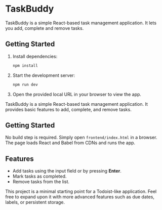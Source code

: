 # TaskBuddy

TaskBuddy is a simple React-based task management application. It lets you add, complete and remove tasks.

## Getting Started

1. Install dependencies:
   ```bash
   npm install
   ```
2. Start the development server:
   ```bash
   npm run dev
   ```
3. Open the provided local URL in your browser to view the app.

TaskBuddy is a simple React-based task management application. It provides basic features to add, complete, and remove tasks.

## Getting Started

No build step is required. Simply open `frontend/index.html` in a browser. The page loads React and Babel from CDNs and runs the app.


## Features

- Add tasks using the input field or by pressing **Enter**.
- Mark tasks as completed.
- Remove tasks from the list.

This project is a minimal starting point for a Todoist-like application. Feel free to expand upon it with more advanced features such as due dates, labels, or persistent storage.
